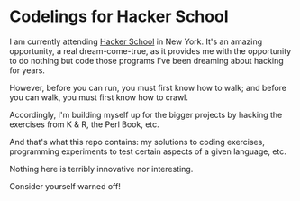 Codelings for Hacker School
===========================

I am currently attending [Hacker School](http://wwww.hackerschool.com) in New York. It's an amazing opportunity, a real dream-come-true, as it provides me with the opportunity to do nothing but code those programs I've been dreaming about hacking for years.

However, before you can run, you must first know how to walk; and before you can walk, you must first know how to crawl.

Accordingly, I'm building myself up for the bigger projects by hacking the exercises from K & R, the Perl Book, etc.

And that's what this repo contains: my solutions to coding exercises, programming experiments to test certain aspects of a given language, etc.

Nothing here is terribly innovative nor interesting.

Consider yourself warned off!

